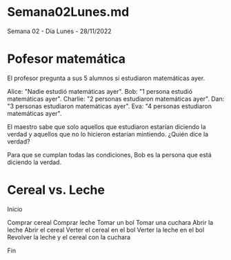# Semana02Lunes.md
Semana 02 - Día Lunes - 28/11/2022

# Pofesor matemática

El profesor pregunta a sus 5 alumnos si estudiaron matemáticas ayer.

Alice: "Nadie estudió matemáticas ayer".
Bob: "1 persona estudió matemáticas ayer".
Charlie: "2 personas estudiaron matemáticas ayer".
Dan: "3 personas estudiaron matemáticas ayer".
Eva: "4 personas estudiaron matemáticas ayer".

El maestro sabe que solo aquellos que estudiaron estarían diciendo la verdad y aquellos que no lo hicieron estarían mintiendo. ¿Quién dice la verdad?

Para que se cumplan todas las condiciones, Bob es la persona que está diciendo la verdad.


#  Cereal vs. Leche

Inicio

Comprar cereal
Comprar leche
Tomar un bol
Tomar una cuchara
Abrir la leche
Abrir el cereal
Verter el cereal en el bol
Verter la leche en el bol
Revolver la leche y el cereal con la cuchara

Fin	
